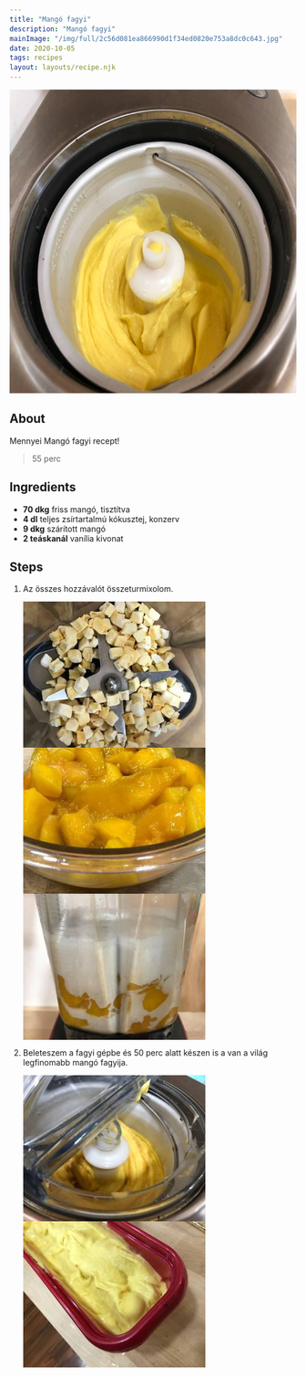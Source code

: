 ```yaml
---
title: "Mangó fagyi"
description: "Mangó fagyi"
mainImage: "/img/full/2c56d081ea866990d1f34ed0820e753a8dc0c643.jpg"
date: 2020-10-05
tags: recipes
layout: layouts/recipe.njk
---
```

                            
<p align="center"><a href="https://cookpad.com/hu/receptek/13776430-mango-fagyi" rel="Recipe source page"><img width="751" height="532" src="/img/full/2c56d081ea866990d1f34ed0820e753a8dc0c643.jpg"/></a></p>

## About
Mennyei Mangó fagyi recept! 

> 55 perc 

## Ingredients
* **70 dkg** friss mangó, tisztítva
* **4 dl** teljes zsírtartalmú kókusztej, konzerv
* **9 dkg** szárított mangó
* **2 teáskanál** vanília kivonat

## Steps

1. Az összes hozzávalót összeturmixolom.
 
    <p><img width="320" height="256" align="left" src="/img/full/62bce07a07ea82591f897df97ff8ac590e37dbab.jpg"/></p><p><img width="320" height="256" align="left" src="/img/full/3dd712307740272775fd4360578996746783c58a.jpg"/></p><p><img width="320" height="256" align="left" src="/img/full/2ec4155c6939f0b081a780e8abc96f45c37e546e.jpg"/></p><div style="clear: both"/>

2. Beleteszem a fagyi gépbe és 50 perc alatt készen is a van a világ legfinomabb mangó fagyija.
 
    <p><img width="320" height="256" align="left" src="/img/full/674b6d1d1e65280891bc95ddabf1f2950dff423d.jpg"/></p><p><img width="320" height="256" align="left" src="/img/full/5724782279961968c6f4e07041e2b2909da10940.jpg"/></p><div style="clear: both"/>

